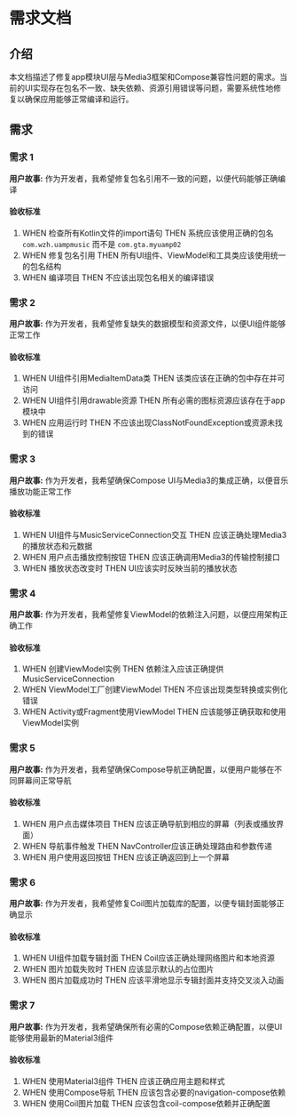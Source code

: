 # 需求文档

## 介绍

本文档描述了修复app模块UI层与Media3框架和Compose兼容性问题的需求。当前的UI实现存在包名不一致、缺失依赖、资源引用错误等问题，需要系统性地修复以确保应用能够正常编译和运行。

## 需求

### 需求 1

**用户故事:** 作为开发者，我希望修复包名引用不一致的问题，以便代码能够正确编译

#### 验收标准

1. WHEN 检查所有Kotlin文件的import语句 THEN 系统应该使用正确的包名 `com.wzh.uampmusic` 而不是 `com.gta.myuamp02`
2. WHEN 修复包名引用 THEN 所有UI组件、ViewModel和工具类应该使用统一的包名结构
3. WHEN 编译项目 THEN 不应该出现包名相关的编译错误

### 需求 2

**用户故事:** 作为开发者，我希望修复缺失的数据模型和资源文件，以便UI组件能够正常工作

#### 验收标准

1. WHEN UI组件引用MediaItemData类 THEN 该类应该在正确的包中存在并可访问
2. WHEN UI组件引用drawable资源 THEN 所有必需的图标资源应该存在于app模块中
3. WHEN 应用运行时 THEN 不应该出现ClassNotFoundException或资源未找到的错误

### 需求 3

**用户故事:** 作为开发者，我希望确保Compose UI与Media3的集成正确，以便音乐播放功能正常工作

#### 验收标准

1. WHEN UI组件与MusicServiceConnection交互 THEN 应该正确处理Media3的播放状态和元数据
2. WHEN 用户点击播放控制按钮 THEN 应该正确调用Media3的传输控制接口
3. WHEN 播放状态改变时 THEN UI应该实时反映当前的播放状态

### 需求 4

**用户故事:** 作为开发者，我希望修复ViewModel的依赖注入问题，以便应用架构正确工作

#### 验收标准

1. WHEN 创建ViewModel实例 THEN 依赖注入应该正确提供MusicServiceConnection
2. WHEN ViewModel工厂创建ViewModel THEN 不应该出现类型转换或实例化错误
3. WHEN Activity或Fragment使用ViewModel THEN 应该能够正确获取和使用ViewModel实例

### 需求 5

**用户故事:** 作为开发者，我希望确保Compose导航正确配置，以便用户能够在不同屏幕间正常导航

#### 验收标准

1. WHEN 用户点击媒体项目 THEN 应该正确导航到相应的屏幕（列表或播放界面）
2. WHEN 导航事件触发 THEN NavController应该正确处理路由和参数传递
3. WHEN 用户使用返回按钮 THEN 应该正确返回到上一个屏幕

### 需求 6

**用户故事:** 作为开发者，我希望修复Coil图片加载库的配置，以便专辑封面能够正确显示

#### 验收标准

1. WHEN UI组件加载专辑封面 THEN Coil应该正确处理网络图片和本地资源
2. WHEN 图片加载失败时 THEN 应该显示默认的占位图片
3. WHEN 图片加载成功时 THEN 应该平滑地显示专辑封面并支持交叉淡入动画

### 需求 7

**用户故事:** 作为开发者，我希望确保所有必需的Compose依赖正确配置，以便UI能够使用最新的Material3组件

#### 验收标准

1. WHEN 使用Material3组件 THEN 应该正确应用主题和样式
2. WHEN 使用Compose导航 THEN 应该包含必要的navigation-compose依赖
3. WHEN 使用Coil图片加载 THEN 应该包含coil-compose依赖并正确配置